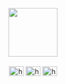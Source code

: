 <div id="header" align="center">
  <img src="https://media.giphy.com/media/M9gbBd9nbDrOTu1Mqx/giphy.gif" width="100"/>
</div>

<h4 align="center"></h4>
<p align="center">
<a href="https://www.linkedin.com/in/suman-sharma-502785228/" target="blank"><img align="center" src="https://skillicons.dev/icons?i=linkedin" alt="https://www.linkedin.com/in/suman-sharma-502785228/" height="20" width="30" /></a>
<a href="https://www.facebook.com/suman7802" target="blank"><img align="center" src="https://skillicons.dev/icons?i=facebook" alt="https://www.facebook.com/suman7802" height="20" width="30" /></a>
<a href="https://www.instagram.com/suman_sharma7802/" target="blank"><img align="center" src="https://skillicons.dev/icons?i=instagram" alt="https://www.instagram.com/suman_sharma7802/" height="20" width="30" /></a>
</p>
